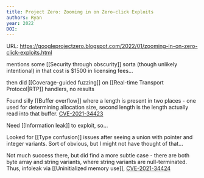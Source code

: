 ```yaml
---
title: Project Zero: Zooming in on Zero-click Exploits
authors: Ryan
year: 2022
DOI: 
---
```


URL: https://googleprojectzero.blogspot.com/2022/01/zooming-in-on-zero-click-exploits.html

mentions some [[Security through obscurity]] sorta (though unlikely intentional) in that cost is $1500 in licensing fees...

then did [[Coverage-guided fuzzing]] on [[Real-time Transport Protocol|RTP]] handlers, no results

Found silly [[Buffer overflow]] where a length is present in two places - one used for determining allocation size, second length is the length actually read into that buffer. [CVE-2021-34423](https://bugs.chromium.org/p/project-zero/issues/detail?id=2223)

Need [[Information leak]] to exploit, so... 

Looked for [[Type confusion]] issues after seeing a union with pointer and integer variants. Sort of obvious, but I might not have thought of that...

Not much success there, but did find a more subtle case - there are both byte array and string variants, where string variants are null-terminated. Thus, infoleak via [[Uninitialized memory use]], [CVE-2021-34424](https://bugs.chromium.org/p/project-zero/issues/detail?id=2235&q=zoom%5C&can=1) 